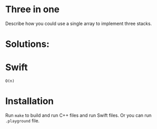 # Three in one
Describe how you could use a single array to implement three stacks.

# Solutions:

# Swift
```
O(n)
```

# Installation
Run `make` to build and run C++ files and run Swift files. Or you can run `.playground` file.

